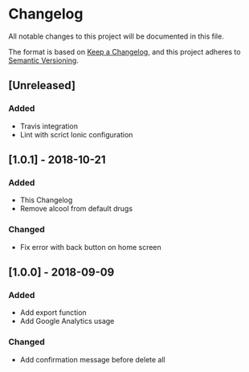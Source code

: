# Changelog
All notable changes to this project will be documented in this file.

The format is based on [Keep a Changelog](https://keepachangelog.com/en/1.0.0/),
and this project adheres to [Semantic Versioning](https://semver.org/spec/v2.0.0.html).

## [Unreleased]
### Added
- Travis integration
- Lint with scrict Ionic configuration

## [1.0.1] - 2018-10-21
### Added
- This Changelog
- Remove alcool from default drugs

### Changed
- Fix error with back button on home screen

## [1.0.0] - 2018-09-09
### Added
- Add export function
- Add Google Analytics usage

### Changed
- Add confirmation message before delete all